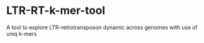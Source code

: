# LTR-RT-k-mer-tool
A tool to explore LTR-retrotransposon dynamic across genomes with use of uniq k-mers
